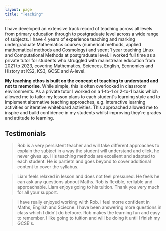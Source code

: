 ```yaml
---
layout: page
title: "Teaching"
---
```


I have developed an extensive track record of teaching across all levels from primary education through to postgraduate level across a wide range of subjects. I have 4 years of experience teaching and marking undergraduate Mathematics courses (numerical methods, applied mathematical methods and Cosmology) and spent 1 year teaching Linux and Computational Methods at postgraduate level. I worked full time as a private tutor for students who struggled with mainstream education from 2021 to 2023, covering Mathematics, Sciences, English, Economics and History at KS2, KS3, GCSE and A-level. 

**My teaching ethos is built on the concept of teaching to understand and not to memorise**. While simple, this is often overlooked in classroom environments. As a private tutor I worked on a 1-to-1 or 2-to-1 basis which allowed me to tailor my lesson plans to each student's learning style and to implement alternative teaching approaches, e.g. interactive learning activities or iterative whiteboard activities. This approached allowed me to inspire and build confidence in my students whilst improving they're grades and attitude to learning. 

## Testimonials
> Rob is a very persistent teacher and will take different approaches to explain the subject in a way the student will understand and click, he never gives up. His teaching methods are excellent and adapted to each student. He is partietn and goes beyond to cover additional content to cover the syllabus.

 > Liam feels relaxed in lesson and does not feel pressured. He feels he can ask any questions abnout Maths. Rob is flexible, rerliable and approachable. Liam enjoys going to his tuition. Thank you very much for all your support.

> I have really enjoyed working wiith Rob. I feel morre confident in Maths, English and Sciecne. I have been answering more questions in class which I didn't do befoore. Rob makes the learning fun and easy to remember. I like going to tuition and will be doing it until I finish my GCSE's.


